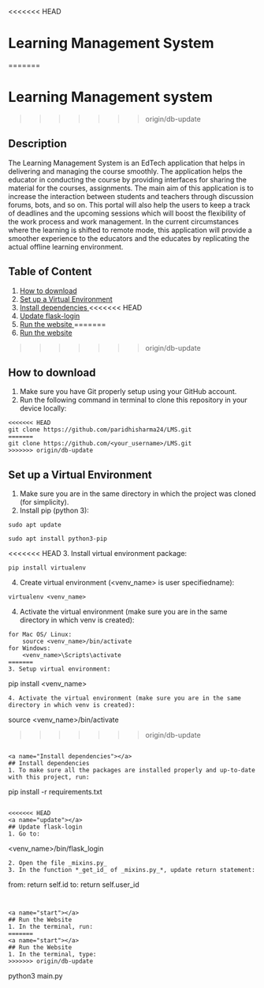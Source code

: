 <<<<<<< HEAD
# Learning Management System
=======
# Learning Management system
>>>>>>> origin/db-update


## Description
The Learning Management System is an EdTech application that helps in delivering and managing the course smoothly. The application helps the educator in conducting the course by providing interfaces for sharing the material for the courses, assignments. The main aim of this application is to increase the interaction between students and teachers through discussion forums, bots, and so on. This portal will also help the users to keep a track of deadlines and the upcoming sessions which will boost the flexibility of the work process and work management. In the current circumstances where the learning is shifted to remote mode, this application will provide a smoother experience to the educators and the educates by replicating the actual offline learning environment.


## Table of Content
1. [ How to download ](#run)
2. [ Set up  a Virtual Environment ](#venv)
3. [ Install dependencies ](#usage)
<<<<<<< HEAD
4. [ Update flask-login ](#update)
5. [ Run the website ](#start)
=======
4. [ Run the website ](#start)
>>>>>>> origin/db-update

<a name="run"></a>
## How to download
1. Make sure you have Git properly setup using your GitHub account.
2. Run the following command in terminal to clone this repository in your device locally:
```
<<<<<<< HEAD
git clone https://github.com/paridhisharma24/LMS.git
=======
git clone https://github.com/<your_username>/LMS.git
>>>>>>> origin/db-update
```

<a name="venv"></a>
## Set up  a Virtual Environment
1. Make sure you are in the same directory in which the project was cloned (for simplicity).
2. Install pip (python 3):
```
sudo apt update
```
```
sudo apt install python3-pip
```
<<<<<<< HEAD
3. Install virtual environment package:
```
pip install virtualenv
```
4. Create virtual environment (<venv_name> is user specifiedname):
```
virtualenv <venv_name>
```
4. Activate the virtual environment (make sure you are in the same directory in which venv is created):
```
for Mac OS/ Linux:
    source <venv_name>/bin/activate
for Windows:
    <venv_name>\Scripts\activate
=======
3. Setup virtual environment:
```
pip install <venv_name>
```
4. Activate the virtual environment (make sure you are in the same directory in which venv is created):
```
source <venv_name>/bin/activate
>>>>>>> origin/db-update
```

<a name="Install dependencies"></a>
## Install dependencies
1. To make sure all the packages are installed properly and up-to-date with this project, run:
```
pip install -r requirements.txt
```

<<<<<<< HEAD
<a name="update"></a>
## Update flask-login
1. Go to:
```
<venv_name>/bin/flask_login
```
2. Open the file _mixins.py_
3. In the function *_get_id_ of _mixins.py_*, update return statement:
```
from:
    return self.id
to:
    return self.user_id
```


<a name="start"></a>
## Run the Website
1. In the terminal, run:
=======
<a name="start"></a>
## Run the Website
1. In the terminal, type:
>>>>>>> origin/db-update
```
python3 main.py
```
